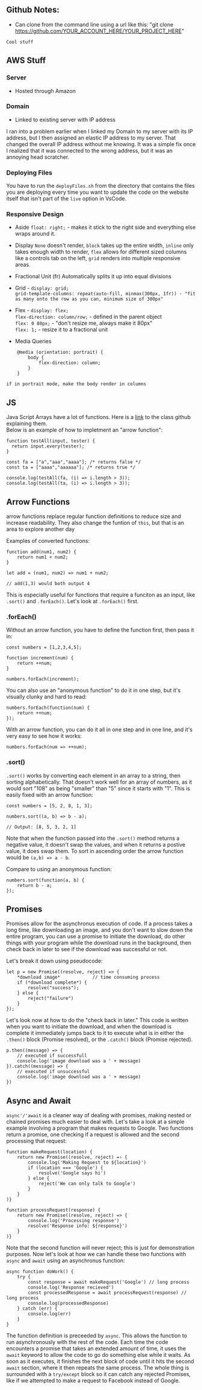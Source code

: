 ## Github Notes:

- Can clone from the command line using a url like this: "git clone https://github.com/YOUR_ACCOUNT_HERE/YOUR_PROJECT_HERE"

` Cool stuff `

## AWS Stuff

### Server

- Hosted through Amazon

### Domain
- Linked to existing server with IP address

I ran into a problem earlier when I linked my Domain to my server with its IP address, but I then assigned an elastic IP address to my server. That changed the overall IP address without me knowing. It was a simple fix once I realized that it was connected to the wrong address, but it was an annoying head scratcher.

### Deploying Files

You have to run the `deployFiles.sh` from the directory that contains the files you are deploying every time you want to update the code on the website itself that isn't part of the `live` option in VsCode.

### Responsive Design

- Aside
    `float: right;` - makes it stick to the right side and everything else wraps around it.

- Display
    `None` doesn't render, `block` takes up the entire width, `inline` only takes enough width to render, `flex` allows for different sized columns like a controls tab on the left, `grid` renders into multiple responsive areas.

- Fractional Unit (fr)
    Automatically splits it up into equal divisions

- Grid - `display: grid;`  
    `grid-template-columns: repeat(auto-fill, minmax(300px, 1fr)) - "fit as many onto the row as you can, minimum size of 300px"`  
- Flex - `display: flex;`  
    `flex-direction: column/row;` - defined in the parent object  
    `flex: 0 80px;` - "don't resize me, always make it 80px"  
    `flex: 1;` - resize it to a fractional unit  
- Media Queries  
```
    @media (orientation: portrait) {
        body {
            flex-direction: column;
        }
    }
```  
    if in portrait mode, make the body render in columns 

## JS

Java Script Arrays have a lot of functions. Here is a [link](https://github.com/webprogramming260/.github/blob/main/profile/javascript/array/array.md) to the class github explaining them.  
Below is an example of how to impletment an "arrow function":  
```
function testAll(input, tester) {
  return input.every(tester);
}

const fa = ["a","aaa","aaaa"]; /* returns false */
const ta = ["aaaa","aaaaaa"]; /* returns true */

console.log(testAll(fa, (i) => i.length > 3));
console.log(testAll(ta, (i) => i.length > 3));
```

## Arrow Functions

arrow functions replace regular function definitions to reduce size and increase readability. They also change the funtion of `this`, but that is an area to explore another day

Examples of converted functions:
```
function add(num1, num2) {
    return num1 + num2;
}

let add = (num1, num2) => num1 + num2;

// add(1,3) would both output 4
```

This is especially useful for functions that require a funciton as an input, like `.sort()` and `.forEach()`. Let's look at `.forEach()` first.

### .forEach()

Without an arrow function, you have to define the function first, then pass it in:
```
const numbers = [1,2,3,4,5];

function increment(num) {
    return ++num;
}

numbers.forEach(increment);
```
You can also use an "anonymous function" to do it in one step, but it's visually clunky and hard to read:
```
numbers.forEach(function(num) {
    return ++num;
});
```

With an arrow function, you can do it all in one step and in one line, and it's very easy to see how it works:
```
numbers.forEach(num => ++num);
```

### .sort() 

`.sort()` works by converting each element in an array to a string, then sorting alphabetically. That doesn't work well for an array of numbers, as it would sort "108" as being "smaller" than "5" since it starts with "1". This is easily fixed with an arrow function:

```
const numbers = [5, 2, 8, 1, 3];

numbers.sort((a, b) => b - a);

// Output: [8, 5, 3, 2, 1]
```
Note that when the function passed into the `.sort()` method returns a negative value, it doesn't swap the values, and when it returns a postive value, it does swap them. To sort in ascending order the arrow function would be `(a,b) => a - b`.

Compare to using an anonymous function:
```
numbers.sort(function(a, b) {
    return b - a;
});
```

## Promises

Promises allow for the asynchronus execution of code. If a process takes a long time, like downloading an image, and you don't want to slow down the entire program, you can use a promise to initiate the download, do other things with your program while the download runs in the background, then check back in later to see if the download was successful or not.

Let's break it down using pseudocode:
```
let p = new Promise((resolve, reject) => {
    *download image*            // time consuming process
    if (*download complete*) {
        resolve("success");
    } else {
        reject("failure")
    }
});
```
Let's look now at how to do the "check back in later." This code is written when you want to initiate the download, and when the download is complete it immediately jumps back to it to execute what is in either the `.then()` block (Promise resolved), or the `.catch()` block (Promise rejected).

```
p.then((message) => {
    // executed if successfull
    console.log('image download was a ' + message)
}).catch((message) => {
    // executed if unsuccessful
    console.log('image download was a ' + message)
})
```

## Async and Await

`async'/'await` is a cleaner way of dealing with promises, making nested or chained promises much easier to deal with. Let's take a look at a simple example involving a program that makes requests to Google. Two functions return a promise, one checking if a request is allowed and the second processing that request:

```
function makeRequest(location) {
    return new Promise((resolve, reject) =› { 
        console.log('Making Request to ${location}')
        if (location === 'Google') {
            resolve('Google says hi')
        } else {
            reject('We can only talk to Google')
        }
    }
)}

function processRequest(response) {
    return new Promise((resolve, reject) => {
        console.log('Processing response')
        resolve('Response info: ${response}')
    }
)}
```
Note that the second function will never reject; this is just for demonstration purposes. Now let's look at how we can handle these two functions with `async` and `await` using an asynchronus function:

```
async function doWork() {
    try {
        const response = await makeRequest('Google') // long process
        console.log('Response recieved')
        const processedResponse = await processRequest(response) // long process
        console.log(processedResponse)
    } catch (err) {
        console.log(err)
    }
}
```
The function definition is preceeded by `async`. This allows the function to run asynchronously with the rest of the code. 
Each time the code encounters a promise that takes an extended amount of time, it uses the `await` keyword to allow the code to go do something else while it waits. 
As soon as it executes, it finishes the next block of code until it hits the second `await` section, where it then repeats the same process. 
The whole thing is surrounded with a `try/except` block so it can catch any rejected Promises, like if we attempted to make a request to Facebook instead of Google.
